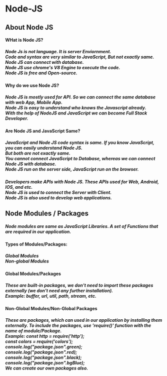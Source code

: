 # Node-JS
## About Node JS 
#### WHat is Node JS?
##### Node Js is not language. It is server Enviornment.<br>Code and syntax are very similar to JavaScript, But not exactly same.<br> Node JS can connect with database.<br> Node JS use chrome's V8 Engine to execute the code. <br> Node JS is free and Open-source.

#### Why do we use Node JS?
##### Node JS is mostly used for API. So we can connect the same database with web App, Mobile App.<br> Node JS is easy to understand who knows the Javascript already. <br> With the help of NodeJS and JavaScript we can become Full Stack Developer.

#### Are Node JS and JavaScript Same?
##### JavaScript and Node JS code syntax is same. If you know JavaScript, you can easily understand Node JS.<br> But both are not exactly same.<br> You cannot connect JavaScript to Database, whereas we can connect Node JS with database.<br> Node JS run on the server side, JavaScript run on the browser.
##### Developers make APIs with Node JS. These APIs used for Web, Android, IOS, and etc.<br>Node JS is used to connect the Server with Client. <br> Node JS is also used to develop web applications.

## Node Modules / Packages
##### Node modules are same as JavaScript Libraries. A set of Functions that are required in our application. <br> 
#### Types of Modules/Packages:
##### Global Modules <br>Non-global Modules

#### Global Modules/Packages
##### These are built-in packages, we don't need to import these packages externally (we don't need any further installation). <br>Example: buffer, url, util, path, stream, etc.


#### Non-Global Modules/Non-Global Packages
##### These are packages, which can used in our application by installing them externally. To include the packages, use 'require()' function with the name of module/Package.<br>Example: const http = require('http');<br> const colors = require('colors');<br>console.log("package.json".green);<br>console.log("package.json".red);<br>console.log("package.json".black);<br>console.log("package.json".bgBlue);<br>We can create our own packages also.
